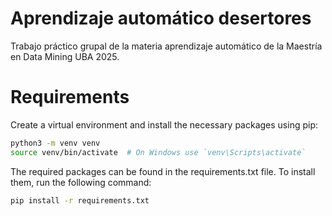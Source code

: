 # Aprendizaje automático desertores

Trabajo práctico grupal de la materia aprendizaje automático de la Maestría en Data Mining UBA 2025.


# Requirements
Create a virtual environment and install the necessary packages using pip:
```bash
python3 -m venv venv
source venv/bin/activate  # On Windows use `venv\Scripts\activate`
```

The required packages can be found in the requirements.txt file. To install them, run the following command:

```bash
pip install -r requirements.txt
```
